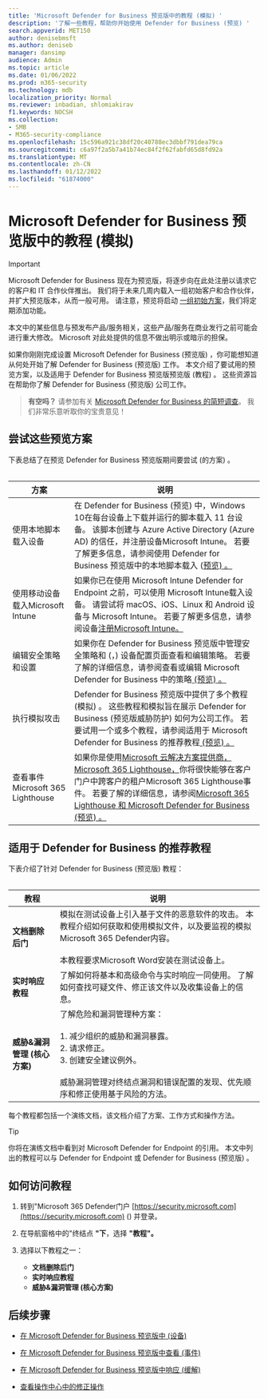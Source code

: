 ```yaml
---
title: 'Microsoft Defender for Business 预览版中的教程 (模拟) '
description: '了解一些教程，帮助你开始使用 Defender for Business (预览) '
search.appverid: MET150
author: denisebmsft
ms.author: deniseb
manager: dansimp
audience: Admin
ms.topic: article
ms.date: 01/06/2022
ms.prod: m365-security
ms.technology: mdb
localization_priority: Normal
ms.reviewer: inbadian, shlomiakirav
f1.keywords: NOCSH
ms.collection:
- SMB
- M365-security-compliance
ms.openlocfilehash: 15c596a921c38df20c40788ec3dbbf791dea79ca
ms.sourcegitcommit: c6a97f2a5b7a41b74ec84f2f62fabfd65d8fd92a
ms.translationtype: MT
ms.contentlocale: zh-CN
ms.lasthandoff: 01/12/2022
ms.locfileid: "61874000"
---
```

# <a name="tutorials-and-simulations-in-microsoft-defender-for-business-preview"></a>Microsoft Defender for Business 预览版中的教程 (模拟) 

> [!IMPORTANT]
> Microsoft Defender for Business 现在为预览版，将逐步向在此处注册以请求[](https://aka.ms/mdb-preview)它的客户和 IT 合作伙伴推出。 我们将于未来几周内载入一组初始客户和合作伙伴，并扩大预览版本，从而一般可用。 请注意，预览将启动 [一组初始方案](#try-these-preview-scenarios)，我们将定期添加功能。
> 
> 本文中的某些信息与预发布产品/服务相关，这些产品/服务在商业发行之前可能会进行重大修改。 Microsoft 对此处提供的信息不做出明示或暗示的担保。 

如果你刚刚完成设置 Microsoft Defender for Business (预览版) ，你可能想知道从何处开始了解 Defender for Business (预览版) 工作。 本文介绍了要试用的预览方案，以及适用于 Defender for Business 预览版预览版 (教程) 。 这些资源旨在帮助你了解 Defender for Business (预览版) 公司工作。

>
> **有空吗？**
> 请参加有关 <a href="https://microsoft.qualtrics.com/jfe/form/SV_0JPjTPHGEWTQr4y" target="_blank">Microsoft Defender for Business 的简短调查</a>。 我们非常乐意听取你的宝贵意见！
>

## <a name="try-these-preview-scenarios"></a>尝试这些预览方案

下表总结了在预览 Defender for Business 预览版期间要尝试 (的方案) 。 
<br/><br/>


| 方案  | 说明  |
|---------|---------|
| 使用本地脚本载入设备     | 在 Defender for Business (预览) 中，Windows 10在每台设备上下载并运行的脚本载入 11 台设备。 该脚本创建与 Azure Active Directory (Azure AD) 的信任，并注册设备Microsoft Intune。 若要了解更多信息，请参阅使用 Defender for Business 预览版中的本地脚本载入 ([预览) 。 ](mdb-onboard-devices.md#onboard-a-device-using-a-local-script-in-defender-for-business)         |
| 使用移动设备载入Microsoft Intune     | 如果你已在使用 Microsoft Intune Defender for Endpoint 之前，可以使用 Microsoft Intune载入设备。 请尝试将 macOS、iOS、Linux 和 Android 设备与 Microsoft Intune。 若要了解更多信息，请参阅设备[注册Microsoft Intune。](/mem/intune/enrollment/device-enrollment)        |
| 编辑安全策略和设置     | 如果你在 Defender for Business 预览版中管理安全策略和 (，) 设备配置页面查看和编辑策略。  若要了解的详细信息，请参阅查看或编辑 Microsoft Defender for Business 中的策略[ (预览) 。 ](mdb-view-edit-policies.md)        |
| 执行模拟攻击   | Defender for Business 预览版中提供了多个教程 (模拟) 。 这些教程和模拟旨在展示 Defender for Business (预览版威胁防护) 如何为公司工作。 若要试用一个或多个教程，请参阅适用于 Microsoft Defender for Business 的推荐教程[ (预览) 。 ](#recommended-tutorials-for-defender-for-business)         |
| 查看事件Microsoft 365 Lighthouse     | 如果你是使用[Microsoft 云解决方案提供商，Microsoft 365 Lighthouse，](/partner-center/enrolling-in-the-csp-program)你将很快能够在客户门户中跨客户的租户Microsoft 365 Lighthouse事件。 若要了解的详细信息，请参阅[Microsoft 365 Lighthouse 和 Microsoft Defender for Business (预览) 。 ](mdb-lighthouse-integration.md)       |


## <a name="recommended-tutorials-for-defender-for-business"></a>适用于 Defender for Business 的推荐教程

下表介绍了针对 Defender for Business (预览版) 教程：
<br/><br/>


| 教程  | 说明  |
|---------|---------|
| **文档删除后门**     | 模拟在测试设备上引入基于文件的恶意软件的攻击。 本教程介绍如何获取和使用模拟文件，以及要监视的模拟Microsoft 365 Defender内容。 <br/><br/>本教程要求Microsoft Word安装在测试设备上。   |
| **实时响应教程**     | 了解如何将基本和高级命令与实时响应一同使用。 了解如何查找可疑文件、修正该文件以及收集设备上的信息。   |
| **威胁&漏洞管理 (核心方案)**     | 了解危险和漏洞管理种方案： <br/><br/>1. 减少组织的威胁和漏洞暴露。 <br/>2. 请求修正。 <br/>3. 创建安全建议例外。 <br/><br/> 威胁漏洞管理对终结点漏洞和错误配置的发现、优先顺序和修正使用基于风险的方法。      |

每个教程都包括一个演练文档，该文档介绍了方案、工作方式和操作方法。

> [!TIP]
> 你将在演练文档中看到对 Microsoft Defender for Endpoint 的引用。 本文中列出的教程可以与 Defender for Endpoint 或 Defender for Business (预览版) 。

## <a name="how-to-access-the-tutorials"></a>如何访问教程

1. 转到"Microsoft 365 Defender门户 [https://security.microsoft.com](https://security.microsoft.com) () 并登录。

2. 在导航窗格中的"终结点 **"下**，选择 **"教程"。**

3. 选择以下教程之一：

   - **文档删除后门**
   - **实时响应教程**
   - **威胁&漏洞管理 (核心方案)**

## <a name="next-steps"></a>后续步骤

- [在 Microsoft Defender for Business 预览版中 (设备) ](mdb-manage-devices.md)

- [在 Microsoft Defender for Business 预览版中查看 (事件) ](mdb-view-manage-incidents.md)

- [在 Microsoft Defender for Business 预览版中响应 (缓解) ](mdb-respond-mitigate-threats.md)

- [查看操作中心中的修正操作](mdb-review-remediation-actions.md)